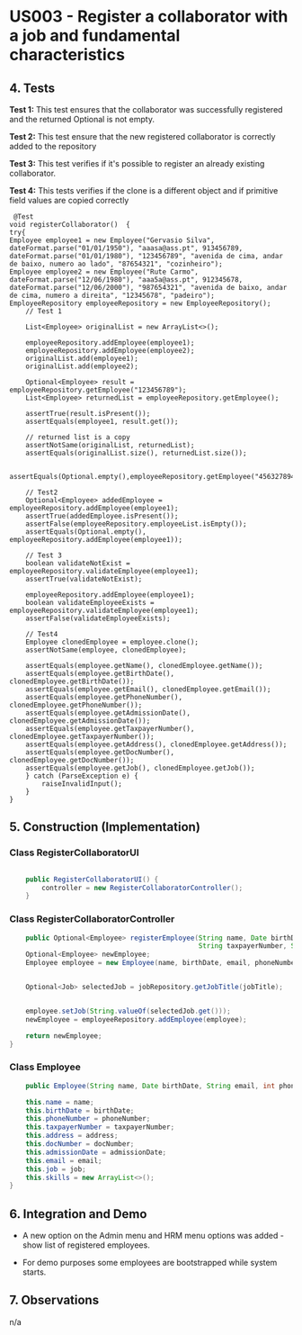 # US003 - Register a collaborator with a job and fundamental characteristics

## 4. Tests 

**Test 1:** This test ensures that the collaborator was successfully registered and the returned Optional is not empty.

**Test 2:** This test ensure that the new registered collaborator is correctly added to the repository

**Test 3:** This test verifies if it's possible to register an already existing collaborator.

**Test 4:** This tests verifies if the clone is a different object and if primitive field values are copied correctly

	 @Test
    void registerCollaborator()  {
    try{
    Employee employee1 = new Employee("Gervasio Silva", dateFormat.parse("01/01/1950"), "aaasa@ass.pt", 913456789, dateFormat.parse("01/01/1980"), "123456789", "avenida de cima, andar de baixo, numero ao lado", "87654321", "cozinheiro");
    Employee employee2 = new Employee("Rute Carmo", dateFormat.parse("12/06/1980"), "aaa5a@ass.pt", 912345678, dateFormat.parse("12/06/2000"), "987654321", "avenida de baixo, andar de cima, numero a direita", "12345678", "padeiro");
    EmployeeRepository employeeRepository = new EmployeeRepository();
        // Test 1

        List<Employee> originalList = new ArrayList<>();
       
        employeeRepository.addEmployee(employee1);
        employeeRepository.addEmployee(employee2);
        originalList.add(employee1);
        originalList.add(employee2);

        Optional<Employee> result = employeeRepository.getEmployee("123456789");
        List<Employee> returnedList = employeeRepository.getEmployee();

        assertTrue(result.isPresent());
        assertEquals(employee1, result.get());

        // returned list is a copy
        assertNotSame(originalList, returnedList);
        assertEquals(originalList.size(), returnedList.size());

        assertEquals(Optional.empty(),employeeRepository.getEmployee("456327894"));
    
        // Test2
        Optional<Employee> addedEmployee = employeeRepository.addEmployee(employee1);
        assertTrue(addedEmployee.isPresent());
        assertFalse(employeeRepository.employeeList.isEmpty());
        assertEquals(Optional.empty(), employeeRepository.addEmployee(employee1));
    
        // Test 3
        boolean validateNotExist = employeeRepository.validateEmployee(employee1);
        assertTrue(validateNotExist);

        employeeRepository.addEmployee(employee1);
        boolean validateEmployeeExists = employeeRepository.validateEmployee(employee1);
        assertFalse(validateEmployeeExists);
    
        // Test4
        Employee clonedEmployee = employee.clone();
        assertNotSame(employee, clonedEmployee);

        assertEquals(employee.getName(), clonedEmployee.getName());
        assertEquals(employee.getBirthDate(), clonedEmployee.getBirthDate());
        assertEquals(employee.getEmail(), clonedEmployee.getEmail());
        assertEquals(employee.getPhoneNumber(), clonedEmployee.getPhoneNumber());
        assertEquals(employee.getAdmissionDate(), clonedEmployee.getAdmissionDate());
        assertEquals(employee.getTaxpayerNumber(), clonedEmployee.getTaxpayerNumber());
        assertEquals(employee.getAddress(), clonedEmployee.getAddress());
        assertEquals(employee.getDocNumber(), clonedEmployee.getDocNumber());
        assertEquals(employee.getJob(), clonedEmployee.getJob());
        } catch (ParseException e) {
            raiseInvalidInput();
        }
    }



## 5. Construction (Implementation)

### Class RegisterCollaboratorUI

```java

    public RegisterCollaboratorUI() {
        controller = new RegisterCollaboratorController();
    }

```

### Class RegisterCollaboratorController 

```java
    public Optional<Employee> registerEmployee(String name, Date birthDate, String email, int phoneNumber, Date admissionDate,
                                               String taxpayerNumber, String address, String docNumber, String jobTitle) {
    Optional<Employee> newEmployee;
    Employee employee = new Employee(name, birthDate, email, phoneNumber, admissionDate, taxpayerNumber, address, docNumber, jobTitle);


    Optional<Job> selectedJob = jobRepository.getJobTitle(jobTitle);


    employee.setJob(String.valueOf(selectedJob.get()));
    newEmployee = employeeRepository.addEmployee(employee);

    return newEmployee;
}
```

### Class Employee

```java
    public Employee(String name, Date birthDate, String email, int phoneNumber, Date admissionDate, String taxpayerNumber, String address, String docNumber, String job) {

    this.name = name;
    this.birthDate = birthDate;
    this.phoneNumber = phoneNumber;
    this.taxpayerNumber = taxpayerNumber;
    this.address = address;
    this.docNumber = docNumber;
    this.admissionDate = admissionDate;
    this.email = email;
    this.job = job;
    this.skills = new ArrayList<>();
}
```


## 6. Integration and Demo 

* A new option on the Admin menu and HRM menu options was added - show list of registered employees.

* For demo purposes some employees are bootstrapped while system starts.


## 7. Observations

n/a